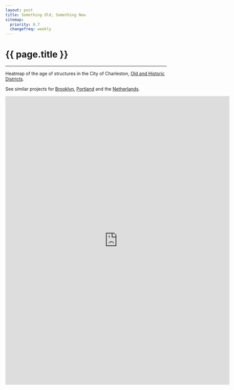 ```yaml
---
layout: post
title: Something Old, Something New
sitemap:
  priority: 0.7
  changefreq: weekly
---
```


# {{ page.title }}
---------------------------------------

Heatmap of the age of structures in the City of Charleston, [Old and Historic Districts](http://www.charleston-sc.gov/DocumentCenter/View/1270).

See similar projects for [Brooklyn](http://bklynr.com/block-by-block-brooklyns-past-and-present/), [Portland](http://www.theatlanticcities.com/neighborhoods/2013/07/vivid-mesmerizing-map-age-buildings-portland/6196/) and the [Netherlands](http://dev.citysdk.waag.org/buildings/). 

<iframe width='700px' height='900px' frameBorder='0' src='https://a.tiles.mapbox.com/v3/sethrylan.gi7o1lid/mm/zoompan,zoomwheel,geocoder,legend,share.html?secure=1#14/32.7871/-79.9451'></iframe>
